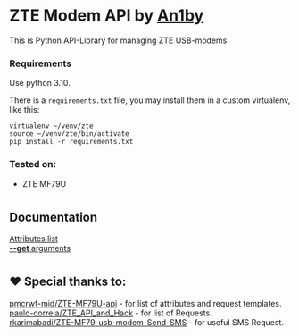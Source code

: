# ZTE Modem API by [An1by](https://aniby.net)
This is Python API-Library for managing ZTE USB-modems.
### Requirements

Use python 3.10.

There is a `requirements.txt` file, you may install them in a custom virtualenv, like this:
```
virtualenv ~/venv/zte
source ~/venv/zte/bin/activate
pip install -r requirements.txt
```

### Tested on:
* ZTE MF79U
#
## Documentation
[Attributes list](./docs/ATTRIBUTES.md)\
[**--get** arguments](./docs/GET_ARGUMENTS.md)
#
## ♥ Special thanks to:
[pmcrwf-mid/ZTE-MF79U-api](https://github.com/pmcrwf-mid/ZTE-MF79U-api) - for list of attributes and request templates.\
[paulo-correia/ZTE_API_and_Hack](https://github.com/paulo-correia/ZTE_API_and_Hack) - for list of Requests.\
[rkarimabadi/ZTE-MF79-usb-modem-Send-SMS](https://github.com/rkarimabadi/ZTE-MF79-usb-modem-Send-SMS) - for useful SMS Request.
